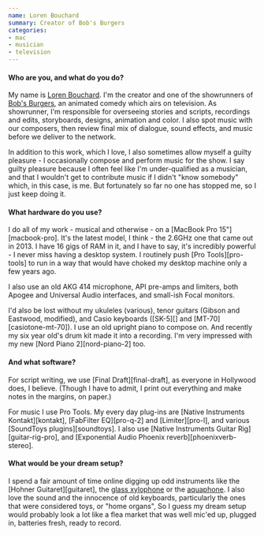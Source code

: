 ```yaml
---
name: Loren Bouchard
summary: Creator of Bob's Burgers
categories:
- mac
- musician
- television
---
```


#### Who are you, and what do you do?

My name is [Loren Bouchard](https://twitter.com/lorenbouchard "Loren's Twitter account."). I'm the creator and one of the showrunners of [Bob's Burgers](https://en.wikipedia.org/wiki/Bob%27s_Burgers "The Wikipedia entry for Bob's Burgers."), an animated comedy which airs on television. As showrunner, I'm responsible for overseeing stories and scripts, recordings and edits, storyboards, designs, animation and color. I also spot music with our composers, then review final mix of dialogue, sound effects, and music before we deliver to the network. 

In addition to this work, which I love, I also sometimes allow myself a guilty pleasure - I occasionally compose and perform music for the show. I say guilty pleasure because I often feel like I'm under-qualified as a musician, and that I wouldn't get to contribute music if I didn't "know somebody" which, in this case, is me. But fortunately so far no one has stopped me, so I just keep doing it.

#### What hardware do you use?

I do all of my work - musical and otherwise - on a [MacBook Pro 15"][macbook-pro]. It's the latest model, I think - the 2.6GHz one that came out in 2013. I have 16 gigs of RAM in it, and I have to say, it's incredibly powerful - I never miss having a desktop system. I routinely push [Pro Tools][pro-tools] to run in a way that would have choked my desktop machine only a few years ago. 

I also use an old AKG 414 microphone, API pre-amps and limiters, both Apogee and Universal Audio interfaces, and small-ish Focal monitors.

I'd also be lost without my ukuleles (various), tenor guitars (Gibson and Eastwood, modified), and Casio keyboards ([SK-5][] and [MT-70][casiotone-mt-70]). I use an old upright piano to compose on. And recently my six year old's drum kit made it into a recording. I'm very impressed with my new [Nord Piano 2][nord-piano-2] too.

#### And what software?

For script writing, we use [Final Draft][final-draft], as everyone in Hollywood does, I believe. (Though I have to admit, I print out everything and make notes in the margins, on paper.)

For music I use Pro Tools. My every day plug-ins are [Native Instruments Kontakt][kontakt], [FabFilter EQ][pro-q-2] and [Limiter][pro-l], and various [SoundToys plugins][soundtoys]. I also use [Native Instruments Guitar Rig][guitar-rig-pro], and [Exponential Audio Phoenix reverb][phoenixverb-stereo].

#### What would be your dream setup?

I spend a fair amount of time online digging up odd instruments like the [Hohner Guitaret][guitaret], the [glass xylophone](https://www.youtube.com/watch?v=op6ee3ubnjM "A YouTube video of a glass xylophone.") or the [aquaphone](https://en.wikipedia.org/wiki/Waterphone "The Wikipedia entry for the Waterphone."). I also love the sound and the innocence of old keyboards, particularly the ones that were considered toys, or "home organs", So I guess my dream setup would probably look a lot like a flea market that was well mic'ed up, plugged in, batteries fresh, ready to record.